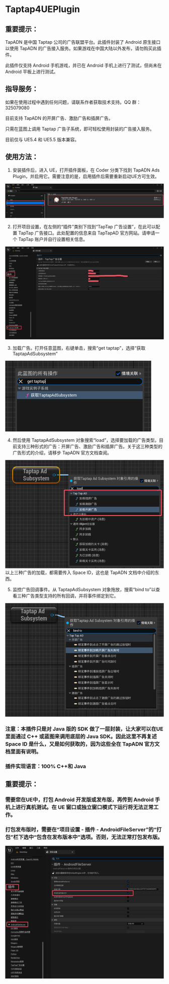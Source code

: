 # Taptap4UEPlugin
## 重要提示：

TapADN 是中国 Taptap 公司的广告联盟平台。此插件封装了 Android 原生接口以使用 TapADN 的广告接入服务。如果游戏在中国大陆以外发布，请勿购买此插件。

此插件仅支持 Android 手机游戏，并已在 Android 手机上进行了测试，但尚未在 Android 平板上进行测试。

## 指导服务：

如果在使用过程中遇到任何问题，请联系作者获取技术支持。QQ 群：325079080

目前支持 TapADN 的开屏广告、激励广告和插屏广告。

只需在蓝图上调用 Taptap 广告子系统，即可轻松使用封装的广告接入服务。

目前仅与 UE5.4 和 UE5.5 版本兼容。

## 使用方法：

1. 安装插件后，进入 UE，打开插件面板，在 Coder 分类下找到 TapADN Ads Plugin，并启用它。需要注意的是，启用插件后需要重新启动UE方可生效。
<img src="plugin.png"/>

2. 打开项目设置，在左侧的“插件”类别下找到“TapTap 广告设置”，在此可以配置 TapTap 广告接口。此处配置的信息来自 TapTapAD 官方网站。请申请一个 TapTap 账户并自行设置相关信息。
<img src="settings.png" />

3. 加载广告。打开任意蓝图，右键单击，搜索“get taptap”，选择“获取 TaptapAdSubsystem”
<img src="gettaptap.png" />

4. 然后使用 TaptapAdSubsystem 对象搜索“load”，选择要加载的广告类型。目前支持三种形式的广告：开屏广告、激励广告和插屏广告。关于这三种类型的广告形式的介绍，请移步 TapADN 官方文档查阅。
<img src="load.png" />
以上三种广告的加载，都需要传入 Space ID，这也是 TapADN 文档中介绍的东西。


5. 监控广告回调事件。从 TaptapAdSubsystem 对象拖放，搜索“bind to”以查看三种广告类型支持的所有回调，并将事件绑定到它。
<img src="bindto.png"/>

### 注意：本插件只是对 Java 版的 SDK 做了一层封装，让大家可以在UE里面通过 C++ 或蓝图来调用底层的 Java SDK。因此这里不再复述 Space ID 是什么，又是如何获取的，因为这些全在 TapADN 官方文档里面有说明。

### 插件实现语言：100% C++和 Java

## 重要提示：

### 需要您在UE中，打包 Android 开发版或发布版，再传到 Android 手机上进行真机测试。在 UE 窗口或独立窗口模式下运行将无法正常工作。

### 打包发布版时，需要在“项目设置 - 插件 - AndroidFileServer”的“打包”栏下选中“包含在发布版本中”选项。否则，无法正常打包发布版。
<img src="android_file_server.png" />
